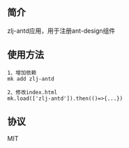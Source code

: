 ## 简介

zlj-antd应用，用于注册ant-design组件

## 使用方法


```
1、增加依赖
mk add zlj-antd

2、修改index.html
mk.load(['zlj-antd']).then(()=>{...})
```


## 协议

MIT

